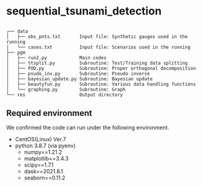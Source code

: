 # sequential_tsunami_detection

## 

```
┌── data
│   ├── obs_pnts.txt       Input file: Synthetic gauges used in the running
│   └── cases.txt          Input file: Scenarios used in the running
├── pgm
│   ├── run2.py            Main codes
│   ├── ttsplit.py         Subroutine: Test/Training data splitting
│   ├── POD.py             Subroutine: Proper orthogonal decomposition
│   ├── psudo_inv.py       Subroutine: Pseudo inverse 
│   ├── bayesian_update.py Subroutine: Bayesian update
│   ├── beautyfun.py       Subroutine: Various data handling functions
│   └── graphing.py        Subroutine: Graph 
└── res                    Output directory
```

## Required environment

We confirmed the code can run under the following environment.

- CentOS(Linux) Ver.7
- python 3.8.7 (via pyenv)
  - numpy==1.21.2
  - matplotlib==3.4.3
  - scipy==1.7.1
  - dask==2021.8.1
  - seaborn==0.11.2

